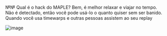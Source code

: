 №№ Qual é o hack do MAPLE? Bem, é melhor relaxar e viajar no tempo. Não é detectado, então você pode usá-lo o quanto quiser sem ser banido. Quando você usa timewarps e outras pessoas assistem ao seu replay

![image](https://github.com/user-attachments/assets/66f835e3-de3a-4ad6-8a1a-fa0d8305583e)
